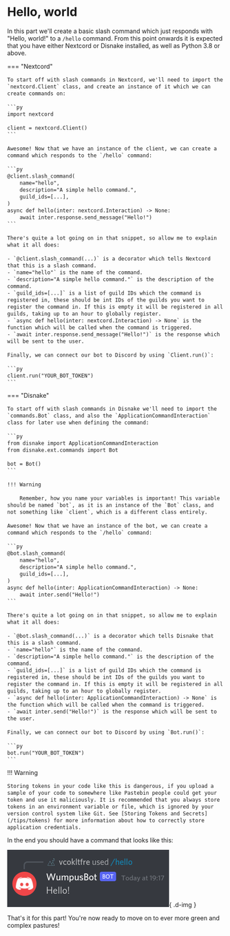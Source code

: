 # Hello, world

In this part we'll create a basic slash command which just responds with "Hello, world!" to a `/hello` command. From this point onwards it is expected that you have either Nextcord or Disnake installed, as well as Python 3.8 or above.

=== "Nextcord"

    To start off with slash commands in Nextcord, we'll need to import the `nextcord.Client` class, and create an instance of it which we can create commands on:

    ```py
    import nextcord

    client = nextcord.Client()
    ```

    Awesome! Now that we have an instance of the client, we can create a command which responds to the `/hello` command:

    ```py
    @client.slash_command(
        name="hello",
        description="A simple hello command.",
        guild_ids=[...],
    )
    async def hello(inter: nextcord.Interaction) -> None:
        await inter.response.send_message("Hello!")
    ```

    There's quite a lot going on in that snippet, so allow me to explain what it all does:

    - `@client.slash_command(...)` is a decorator which tells Nextcord that this is a slash command.
    - `name="hello"` is the name of the command.
    - `description="A simple hello command."` is the description of the command.
    - `guild_ids=[...]` is a list of guild IDs which the command is registered in, these should be int IDs of the guilds you want to register the command in. If this is empty it will be registered in all guilds, taking up to an hour to globally register.
    - `async def hello(inter: nextcord.Interaction) -> None` is the function which will be called when the command is triggered.
    - `await inter.response.send_message("Hello!")` is the response which will be sent to the user.

    Finally, we can connect our bot to Discord by using `Client.run()`:

    ```py
    client.run("YOUR_BOT_TOKEN")
    ```

=== "Disnake"

    To start off with slash commands in Disnake we'll need to import the `commands.Bot` class, and also the `ApplicationCommandInteraction` class for later use when defining the command:

    ```py
    from disnake import ApplicationCommandInteraction
    from disnake.ext.commands import Bot

    bot = Bot()
    ```

    !!! Warning

        Remember, how you name your variables is important! This variable should be named `bot`, as it is an instance of the `Bot` class, and not something like `client`, which is a different class entirely.

    Awesome! Now that we have an instance of the bot, we can create a command which responds to the `/hello` command:

    ```py
    @bot.slash_command(
        name="hello",
        description="A simple hello command.",
        guild_ids=[...],
    )
    async def hello(inter: ApplicationCommandInteraction) -> None:
        await inter.send("Hello!")
    ```

    There's quite a lot going on in that snippet, so allow me to explain what it all does:

    - `@bot.slash_command(...)` is a decorator which tells Disnake that this is a slash command.
    - `name="hello"` is the name of the command.
    - `description="A simple hello command."` is the description of the command.
    - `guild_ids=[...]` is a list of guild IDs which the command is registered in, these should be int IDs of the guilds you want to register the command in. If this is empty it will be registered in all guilds, taking up to an hour to globally register.
    - `async def hello(inter: ApplicationCommandInteraction) -> None` is the function which will be called when the command is triggered.
    - `await inter.send("Hello!")` is the response which will be sent to the user.

    Finally, we can connect our bot to Discord by using `Bot.run()`:

    ```py
    bot.run("YOUR_BOT_TOKEN")
    ```

!!! Warning

    Storing tokens in your code like this is dangerous, if you upload a sample of your code to somewhere like Pastebin people could get your token and use it maliciously. It is recommended that you always store tokens in an environment variable or file, which is ignored by your version control system like Git. See [Storing Tokens and Secrets](/tips/tokens) for more information about how to correctly store application credentials.

In the end you should have a command that looks like this:

![Slash Command](/assets/img/slash_1.png){ .d-img }

That's it for this part! You're now ready to move on to ever more green and complex pastures!
